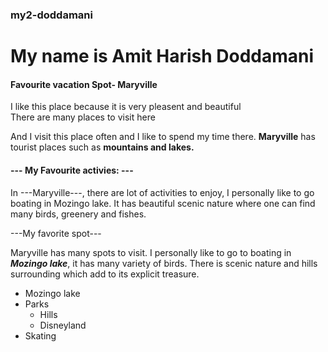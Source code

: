 ### my2-doddamani

# My name is Amit Harish Doddamani

#### Favourite vacation Spot- Maryville   

I like this place because it is very pleasent and beautiful <br>
There are many places to visit here 

And I visit this place often and I like to spend my time there.
**Maryville** has tourist places such as **mountains and lakes.**

#### --- My Favourite activies: --- ####
In ---Maryville---, there are lot of activities to enjoy, I personally like to go boating in Mozingo lake. It has beautiful scenic nature where one can find many birds, greenery and fishes.

---My favorite spot---

Maryville has many spots to visit. I personally like to go to boating in ***Mozingo lake***, it has many variety of birds. There is scenic nature and hills surrounding which add to its explicit treasure.
* Mozingo lake
* Parks
    * Hills
    * Disneyland
* Skating 
